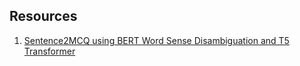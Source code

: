 ## Resources
1. [Sentence2MCQ using BERT Word Sense Disambiguation and T5 Transformer](https://towardsdatascience.com/sentence2mcq-using-bert-word-sense-disambiguation-and-t5-transformer-e6bb5aaba29b?sk=5cc73223a8615b04e6f85aef435629f5)
